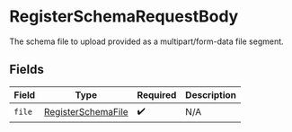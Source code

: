 # RegisterSchemaRequestBody

The schema file to upload provided as a multipart/form-data file segment.


## Fields

| Field                                                               | Type                                                                | Required                                                            | Description                                                         |
| ------------------------------------------------------------------- | ------------------------------------------------------------------- | ------------------------------------------------------------------- | ------------------------------------------------------------------- |
| `file`                                                              | [RegisterSchemaFile](../../models/operations/RegisterSchemaFile.md) | :heavy_check_mark:                                                  | N/A                                                                 |